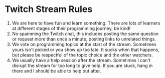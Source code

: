 # Twitch Stream Rules

1. We are here to have fun and learn something. There are lots of learners at different stages of their programming journey, be kind!
2. No spamming the Twitch chat, this includes posting the same question or request more than once a minute, posting links to unrelated things.
3. We vote on programming topics at the start of the stream. Sometimes yours isn't picked or you show up too late. It sucks when that happens, but please be respectful of the topic choice and the other watchers.
4. We usually have a help session after the stream. Sometimes I can't disrupt the stream for too long to give help. If you are stuck, hang in there and I should be able to help out after.
